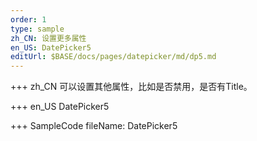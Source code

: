 ```yaml
--- 
order: 1
type: sample
zh_CN: 设置更多属性
en_US: DatePicker5
editUrl: $BASE/docs/pages/datepicker/md/dp5.md
---
```


+++ zh_CN
可以设置其他属性，比如是否禁用，是否有Title。

+++ en_US
DatePicker5

+++ SampleCode
fileName: DatePicker5
